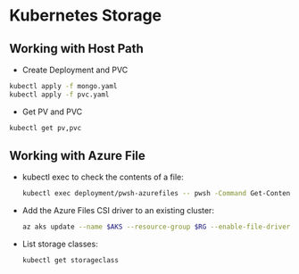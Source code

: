 # Kubernetes Storage
## Working with Host Path
* Create Deployment and PVC
```bash
kubectl apply -f mongo.yaml
kubectl apply -f pvc.yaml
```

* Get PV and PVC
```bash
kubectl get pv,pvc
```

## Working with Azure File
* kubectl exec to check the contents of a file:
    ```bash
    kubectl exec deployment/pwsh-azurefiles -- pwsh -Command Get-Content /mnt/azurefiles/date.txt
    ```

* Add the Azure Files CSI driver to an existing cluster:

    ```bash
    az aks update --name $AKS --resource-group $RG --enable-file-driver
    ```

* List storage classes:
    ```bash
    kubectl get storageclass
    ```